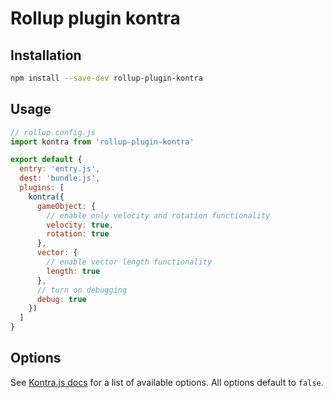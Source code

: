 # Rollup plugin kontra

## Installation

```bash
npm install --save-dev rollup-plugin-kontra 
```

## Usage

```js
// rollup.config.js
import kontra from 'rollup-plugin-kontra'

export default {
  entry: 'entry.js',
  dest: 'bundle.js',
  plugins: [
    kontra({
      gameObject: {
        // enable only velocity and rotation functionality
        velocity: true,
        rotation: true
      },
      vector: {
        // enable vector length functionality
        length: true
      },
      // turn on debugging
      debug: true
    })
  ]
}
```

## Options

See [Kontra.js docs](https://straker.github.io/kontra/reducing-file-size#rollup-plugin-kontra) for a list of available options. All options default to `false`.
